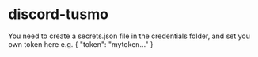 # discord-tusmo

You need to create a secrets.json file in the credentials folder, and set you own token here
e.g.
{
    "token": "mytoken..."
}
